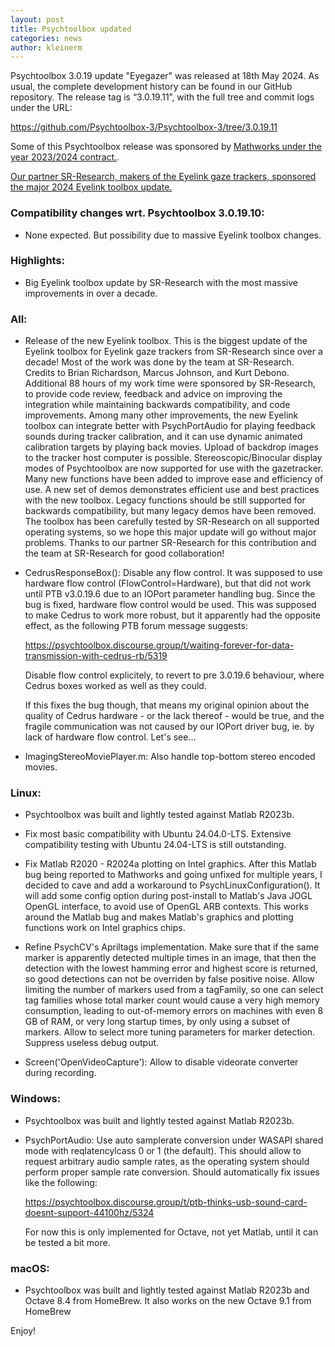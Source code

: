 ```yaml
---
layout: post
title: Psychtoolbox updated
categories: news
author: kleinerm
---
```


Psychtoolbox 3.0.19 update "Eyegazer" was released at 18th May 2024.
As usual, the complete development history can be found in our GitHub repository.
The release tag is “3.0.19.11”, with the full tree and commit logs under the URL:

<https://github.com/Psychtoolbox-3/Psychtoolbox-3/tree/3.0.19.11>

Some of this Psychtoolbox release was sponsored by [Mathworks under the year
2023/2024 contract.](https://www.mathworks.com/solutions/neuroscience.html).

[Our partner SR-Research, makers of the Eyelink gaze trackers, sponsored
the major 2024 Eyelink toolbox update.](https://www.sr-research.com/)

### Compatibility changes wrt. Psychtoolbox 3.0.19.10:

- None expected. But possibility due to massive Eyelink toolbox changes.

### Highlights:

- Big Eyelink toolbox update by SR-Research with the most massive
  improvements in over a decade.

### All:

- Release of the new Eyelink toolbox. This is the biggest update of the
  Eyelink toolbox for Eyelink gaze trackers from SR-Research since over
  a decade! Most of the work was done by the team at SR-Research. Credits
  to Brian Richardson, Marcus Johnson, and Kurt Debono. Additional 88
  hours of my work time were sponsored by SR-Research, to provide code
  review, feedback and advice on improving the integration while
  maintaining backwards compatibility, and code improvements. Among
  many other improvements, the new Eyelink toolbox can integrate better
  with PsychPortAudio for playing feedback sounds during tracker calibration,
  and it can use dynamic animated calibration targets by playing back
  movies. Upload of backdrop images to the tracker host computer is possible.
  Stereoscopic/Binocular display modes of Psychtoolbox are now supported
  for use with the gazetracker. Many new functions have been added to improve
  ease and efficiency of use. A new set of demos demonstrates efficient use
  and best practices with the new toolbox. Legacy functions should be still
  supported for backwards compatibility, but many legacy demos have been
  removed. The toolbox has been carefully tested by SR-Research on all
  supported operating systems, so we hope this major update will go without
  major problems. Thanks to our partner SR-Research for this contribution
  and the team at SR-Research for good collaboration!

- CedrusResponseBox(): Disable any flow control.
  It was supposed to use hardware flow control (FlowControl=Hardware),
  but that did not work until PTB v3.0.19.6 due to an IOPort parameter
  handling bug. Since the bug is fixed, hardware flow control would be
  used. This was supposed to make Cedrus to work more robust, but it
  apparently had the opposite effect, as the following PTB forum message
  suggests:

  <https://psychtoolbox.discourse.group/t/waiting-forever-for-data-transmission-with-cedrus-rb/5319>

  Disable flow control explicitely, to revert to pre 3.0.19.6 behaviour,
  where Cedrus boxes worked as well as they could.

  If this fixes the bug though, that means my original opinion about
  the quality of Cedrus hardware - or the lack thereof - would be
  true, and the fragile communication was not caused by our IOPort
  driver bug, ie. by lack of hardware flow control. Let's see...

- ImagingStereoMoviePlayer.m: Also handle top-bottom stereo encoded movies.

### Linux:

- Psychtoolbox was built and lightly tested against Matlab R2023b.

- Fix most basic compatibility with Ubuntu 24.04.0-LTS. Extensive compatibility
  testing with Ubuntu 24.04-LTS is still outstanding.

- Fix Matlab R2020 - R2024a plotting on Intel graphics. After this Matlab bug
  being reported to Mathworks and going unfixed for multiple years, I decided
  to cave and add a workaround to PsychLinuxConfiguration(). It will add some
  config option during post-install to Matlab's Java JOGL OpenGL interface, to
  avoid use of OpenGL ARB contexts. This works around the Matlab bug and makes
  Matlab's graphics and plotting functions work on Intel graphics chips.

- Refine PsychCV's Apriltags implementation. Make sure that if the same marker
  is apparently detected multiple times in an image, that then the detection
  with the lowest hamming error and highest score is returned, so good detections
  can not be overriden by false positive noise. Allow limiting the number of markers used
  from a tagFamily, so one can select tag families whose total marker count would
  cause a very high memory consumption, leading to out-of-memory errors on machines
  with even 8 GB of RAM, or very long startup times, by only using a subset of
  markers. Allow to select more tuning parameters for marker detection. Suppress
  useless debug output.

- Screen('OpenVideoCapture'): Allow to disable videorate converter during recording.

### Windows:

- Psychtoolbox was built and lightly tested against Matlab R2023b.

- PsychPortAudio: Use auto samplerate conversion under WASAPI shared mode
  with reqlatencylcass 0 or 1 (the default). This should allow to request
  arbitrary audio sample rates, as the operating system should perform
  proper sample rate conversion. Should automatically fix issues like the
  following:

  <https://psychtoolbox.discourse.group/t/ptb-thinks-usb-sound-card-doesnt-support-44100hz/5324>

  For now this is only implemented for Octave, not yet Matlab, until it can be
  tested a bit more.

### macOS:

- Psychtoolbox was built and lightly tested against Matlab R2023b and
  Octave 8.4 from HomeBrew. It also works on the new Octave 9.1 from
  HomeBrew

Enjoy!
